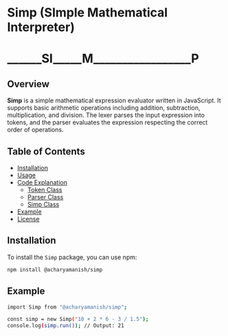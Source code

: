 # Simp (SImple Mathematical Interpreter)
# ______SI_____M_________________P

## Overview

**Simp** is a simple mathematical expression evaluator written in JavaScript. It supports basic arithmetic operations including addition, subtraction, multiplication, and division. The lexer parses the input expression into tokens, and the parser evaluates the expression respecting the correct order of operations.

## Table of Contents

- [Installation](#installation)
- [Usage](#usage)
- [Code Explanation](#code-explanation)
  - [Token Class](#token-class)
  - [Parser Class](#parser-class)
  - [Simp Class](#simp-class)
- [Example](#example)
- [License](#license)

## Installation

To install the `Simp` package, you can use npm:

```bash
npm install @acharyamanish/simp
```

## Example

```bash
import Simp from "@acharyamanish/simp";

const simp = new Simp("10 + 2 * 6 - 3 / 1.5");
console.log(simp.run()); // Output: 21
